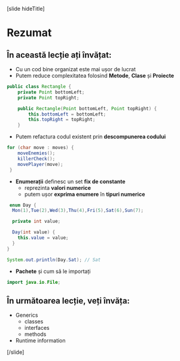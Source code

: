 [slide hideTitle]
# Rezumat

## În această lecție ați învățat:

- Cu un cod bine organizat este mai ușor de lucrat
- Putem reduce complexitatea folosind **Metode**, **Clase** și **Proiecte**
```java
public class Rectangle {
    private Point bottomLeft;
    private Point topRight;

    public Rectangle(Point bottomLeft, Point topRight) {
        this.bottomLeft = bottomLeft;
        this.topRight = topRight;
    }
```
- Putem refactura codul existent prin **descompunerea codului**
```java
for (char move : moves) {
    moveEnemies();
    killerCheck();
    movePlayer(move);
 }
```
- **Enumerații** definesc un set **fix de constante**
    - reprezinta **valori numerice**
    - putem ușor **exprima enumere** în **tipuri numerice**
```java 
 enum Day { 
  Mon(1),Tue(2),Wed(3),Thu(4),Fri(5),Sat(6),Sun(7);

  private int value;

  Day(int value) {
    this.value = value;
  }
}

System.out.println(Day.Sat); // Sat
```
- **Pachete** și cum să le importați

```java
import java.io.File;
```

## În următoarea lecție, veți învăța:

- Generics
    - classes
    - interfaces
    - methods
- Runtime information

[/slide]